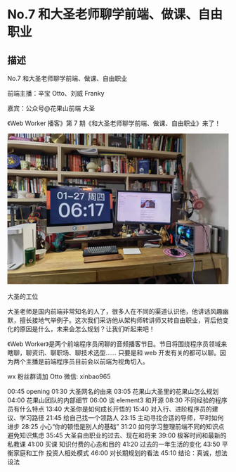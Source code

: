 # No.7 和大圣老师聊学前端、做课、自由职业

## 描述

No.7 和大圣老师聊学前端、做课、自由职业

前端主播：辛宝 Otto、刘威 Franky

嘉宾：公众号@花果山前端 大圣

《Web Worker 播客》第 7 期《和大圣老师聊学前端、做课、自由职业》来了！

![大圣的工位](../assets/desk-dasheng.jpg)

大圣的工位

大圣老师是国内前端非常知名的人了，很多人在不同的渠道认识他，他讲话风趣幽默，擅长接地气举例子。这次我们采访他从架构师转讲师又转自由职业，背后他变化的原因是什么，未来会怎么规划？让我们听起来吧！

《Web Worker》是两个前端程序员闲聊的音频播客节目。节目将围绕程序员领域来瞎聊，聊资讯、聊职场、聊技术选型...... 只要是和 web 开发有关的都可以聊。因为两个主播是前端程序员目前会以前端为视角切入。

wx 粉丝群请加 Otto 微信: xinbao965

00:45 opening
01:30 大圣网名的由来
03:05 花果山大圣里的花果山怎么规划
04:00 花果山团队的内部细节
06:00 谈 element3 和开源
08:30 不同经验的程序员有什么特点
13:40 大圣你是如何成长开悟的
15:40 对入行、进阶程序员的建议、学习路径
21:45 给自己找一个领路人
23:15 主动寻找合适的导师，平时如何进步
28:25 小心“你的顿悟是别人的基础”
31:20 如何学习整理前端不同的知识点 避免知识焦虑
35:45 大圣自由职业的过去、现在和将来
39:00 极客时间和最新的私教课
41:00 买课 知识付费的心态和目的
41:20 过去的一年生活的变化
43:50 平衡家庭和工作 投资人相处模式
46:00 对长期规划的看法
45:10 结论：真诚，想法设法
